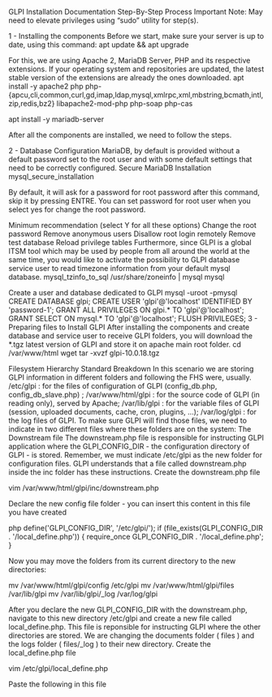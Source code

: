 GLPI Installation Documentation
Step-By-Step Process
Important Note: May need to elevate privileges using “sudo” utility for step(s).

1 - Installing the components
Before we start, make sure your server is up to date, using this command:
apt update && apt upgrade

For this, we are using Apache 2, MariaDB Server, PHP and its respective extensions. If your operating system and repositories are updated, the latest stable version of the extensions are already the ones downloaded.
apt install -y apache2 php php-{apcu,cli,common,curl,gd,imap,ldap,mysql,xmlrpc,xml,mbstring,bcmath,intl,zip,redis,bz2} libapache2-mod-php php-soap php-cas

apt install -y mariadb-server

After all the components are installed, we need to follow the steps.

2 - Database Configuration
MariaDB, by default is provided without a default password set to the root user and with some default settings that need to be correctly configured.
Secure MariaDB Installation
mysql\_secure\_installation

By default, it will ask for a password for root password after this command, skip it by pressing ENTRE. You can set password for root user when you select yes for change the root password.


Minimum recommendation (select Y for all these options)
Change the root password
Remove anonymous users
Disallow root login remotely
Remove test database
Reload privilege tables
Furthermore, since GLPI is a global ITSM tool which may be used by people from all around the world at the same time, you would like to activate the possibility to GLPI database service user to read timezone information from your default mysql database.
mysql\_tzinfo\_to\_sql /usr/share/zoneinfo | mysql mysql

Create a user and database dedicated to GLPI
mysql -uroot -pmysql
CREATE DATABASE glpi;
CREATE USER 'glpi'@'localhost' IDENTIFIED BY 'password-1';
GRANT ALL PRIVILEGES ON glpi.* TO 'glpi'@'localhost';
GRANT SELECT ON mysql.* TO 'glpi'@'localhost';
FLUSH PRIVILEGES;
3 - Preparing files to Install GLPI
After installing the components and create database and service user to receive GLPI folders, you will download the *.tgz latest version of GLPI and store it on apache main root folder.
cd /var/www/html
wget tar -xvzf glpi-10.0.18.tgz

Filesystem Hierarchy Standard Breakdown
In this scenario we are storing GLPI information in different folders and following the FHS were, usually.
/etc/glpi : for the files of configuration of GLPI (config\_db.php, config\_db\_slave.php) ;
/var/www/html/glpi : for the source code of GLPI (in reading only), served by Apache;
/var/lib/glpi : for the variable files of GLPI (session, uploaded documents, cache, cron, plugins, …);
/var/log/glpi : for the log files of GLPI.
To make sure GLPI will find those files, we need to indicate in two different files where these folders are on the system:
The Downstream file
The downstream.php file is responsible for instructing GLPI application where the GLPI\_CONFIG\_DIR - the configuration directory of GLPI - is stored. Remember, we must indicate /etc/glpi as the new folder for configuration files. GLPI understands that a file called downstream.php inside the inc folder has these instructions.
Create the downstream.php file

vim /var/www/html/glpi/inc/downstream.php

Declare the new config file folder - you can insert this content in this file you have created

php
define('GLPI\_CONFIG\_DIR', '/etc/glpi/');
if (file\_exists(GLPI\_CONFIG\_DIR . '/local\_define.php')) {
require\_once GLPI\_CONFIG\_DIR . '/local\_define.php';
}

Now you may move the folders from its current directory to the new directories:

mv /var/www/html/glpi/config /etc/glpi
mv /var/www/html/glpi/files /var/lib/glpi
mv /var/lib/glpi/\_log /var/log/glpi

After you declare the new GLPI\_CONFIG\_DIR with the downstream.php, navigate to this new directory /etc/glpi and create a new file called local\_define.php. This file is reponsible for instructing GLPI where the other directories are stored.
We are changing the documents folder ( files ) and the logs folder ( files/\_log ) to their new directory.
Create the local\_define.php file

vim /etc/glpi/local\_define.php

Paste the following in this file

<?php
define('GLPI\_VAR\_DIR', '/var/lib/glpi');
define('GLPI\_DOC\_DIR', GLPI\_VAR\_DIR);
define('GLPI\_CRON\_DIR', GLPI\_VAR\_DIR . '/\_cron');
define('GLPI\_DUMP\_DIR', GLPI\_VAR\_DIR . '/\_dumps');
define('GLPI\_GRAPH\_DIR', GLPI\_VAR\_DIR . '/\_graphs');
define('GLPI\_LOCK\_DIR', GLPI\_VAR\_DIR . '/\_lock');
define('GLPI\_PICTURE\_DIR', GLPI\_VAR\_DIR . '/\_pictures');
define('GLPI\_PLUGIN\_DOC\_DIR', GLPI\_VAR\_DIR . '/\_plugins');
define('GLPI\_RSS\_DIR', GLPI\_VAR\_DIR . '/\_rss');
define('GLPI\_SESSION\_DIR', GLPI\_VAR\_DIR . '/\_sessions');
define('GLPI\_TMP\_DIR', GLPI\_VAR\_DIR . '/\_tmp');
define('GLPI\_UPLOAD\_DIR', GLPI\_VAR\_DIR . '/\_uploads');
define('GLPI\_CACHE\_DIR', GLPI\_VAR\_DIR . '/\_cache');
define('GLPI\_LOG\_DIR', '/var/log/glpi');

4 - Folder and File Permissions
Permissions for your GLPI installation
chown root:root /var/www/html/glpi/ -R
chown www-data:www-data /etc/glpi -R
chown www-data:www-data /var/lib/glpi -R
chown www-data:www-data /var/log/glpi -R
chown www-data:www-data /var/www/html/glpi/marketplace -Rf

5 - Configure the Web Server
To ensure secure communication, we recommend configuring GLPI to use HTTPS, especially when using it within an internal organization. This process includes creating a self-signed certificate, setting up a secure Apache Virtual Host, and enabling the required modules.
Create an HTTPS VirtualHost Dedicated to GLPI
Create a file at /etc/apache2/sites-available/glpi.conf.
In this file, add the following content:
<VirtualHost *:443
 ServerName glpi.test.local

 DocumentRoot /var/www/html/glpi/public


 SSLEngine on
 SSLCertificateFile /etc/ssl/certs/glpi-selfsigned.crt
 SSLCertificateKeyFile /etc/ssl/private/glpi-selfsigned.key

 
 Require all granted

 RewriteEngine On

 RewriteCond %{HTTP:Authorization} ^(.+)$
 RewriteRule .* - [E=HTTP\_AUTHORIZATION:%{HTTP:Authorization}]

 RewriteCond %{REQUEST\_FILENAME} !-f
 RewriteRule ^(.*)$ index.php [QSA,L]

 

 
Generate a Self-Signed SSL Certificate
Run the following command on your web server:
openssl req -x509 -nodes -days 36500 -newkey rsa:2048 \
 -keyout /etc/ssl/private/glpi-selfsigned.key \
 -out /etc/ssl/certs/glpi-selfsigned.crt \
 -subj "/C=CA/ST=Manitoba/L=Winnipeg/O=MITT/OU=IT/CN=glpi.test.local"

Enable Apache Modules and Virtual Host
After creating the Virtual Host file and SSL certificate, run the following commands:
a2dissite 000-default.conf # Disable default Apache site
a2enmod ssl # Enable SSL module
a2enmod rewrite # Enable the rewrite module
a2ensite glpi.conf # Enable the new GLPI Virtual Host
systemctl restart apache2 # Apply all changes
 
Redirect HTTP to HTTPS
Automatically redirected from HTTP to HTTPS:
Create a file: /etc/apache2/sites-available/glpi-redirect.conf
Add this content:

 ServerName glpi.test.local
 Redirect permanent / 
 
Enable the redirect site:
a2ensite glpi-redirect.conf
systemctl reload apache2
 


